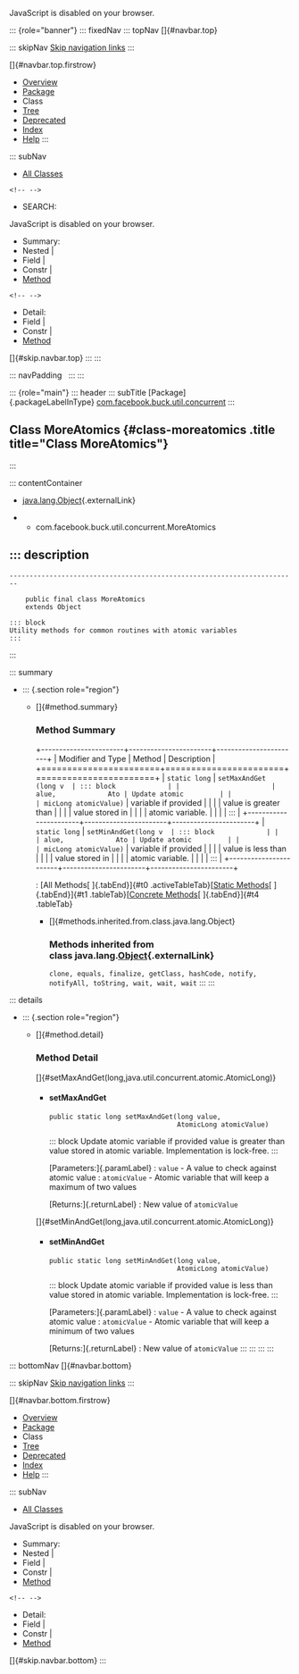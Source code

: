 <div>

JavaScript is disabled on your browser.

</div>

::: {role="banner"}
::: fixedNav
::: topNav
[]{#navbar.top}

::: skipNav
[Skip navigation links](#skip.navbar.top "Skip navigation links")
:::

[]{#navbar.top.firstrow}

-   [Overview](../../../../../index.html)
-   [Package](package-summary.html)
-   Class
-   [Tree](package-tree.html)
-   [Deprecated](../../../../../deprecated-list.html)
-   [Index](../../../../../index-all.html)
-   [Help](../../../../../help-doc.html)
:::

::: subNav
-   [All Classes](../../../../../allclasses.html)

```{=html}
<!-- -->
```
-   SEARCH:

<div>

<div>

JavaScript is disabled on your browser.

</div>

</div>

<div>

-   Summary: 
-   Nested \| 
-   Field \| 
-   Constr \| 
-   [Method](#method.summary)

```{=html}
<!-- -->
```
-   Detail: 
-   Field \| 
-   Constr \| 
-   [Method](#method.detail)

</div>

[]{#skip.navbar.top}
:::
:::

::: navPadding
 
:::
:::

::: {role="main"}
::: header
::: subTitle
[Package]{.packageLabelInType} [com.facebook.buck.util.concurrent](package-summary.html)
:::

## Class MoreAtomics {#class-moreatomics .title title="Class MoreAtomics"}
:::

::: contentContainer
-   [java.lang.Object](http://docs.oracle.com/javase/7/docs/api/java/lang/Object.html?is-external=true "class or interface in java.lang"){.externalLink}

-   -   com.facebook.buck.util.concurrent.MoreAtomics

::: description
-   

    ------------------------------------------------------------------------

        public final class MoreAtomics
        extends Object

    ::: block
    Utility methods for common routines with atomic variables
    :::
:::

::: summary
-   ::: {.section role="region"}
    -   []{#method.summary}

        ### Method Summary

        +-----------------------+-----------------------+-----------------------+
        | Modifier and Type     | Method                | Description           |
        +=======================+=======================+=======================+
        | `static long`         | `setMaxAndGet​(long v  | ::: block             |
        |                       | alue,             Ato | Update atomic         |
        |                       | micLong atomicValue)` | variable if provided  |
        |                       |                       | value is greater than |
        |                       |                       | value stored in       |
        |                       |                       | atomic variable.      |
        |                       |                       | :::                   |
        +-----------------------+-----------------------+-----------------------+
        | `static long`         | `setMinAndGet​(long v  | ::: block             |
        |                       | alue,             Ato | Update atomic         |
        |                       | micLong atomicValue)` | variable if provided  |
        |                       |                       | value is less than    |
        |                       |                       | value stored in       |
        |                       |                       | atomic variable.      |
        |                       |                       | :::                   |
        +-----------------------+-----------------------+-----------------------+

        : [All Methods[ ]{.tabEnd}]{#t0 .activeTableTab}[[Static
        Methods](javascript:show(1);)[ ]{.tabEnd}]{#t1
        .tableTab}[[Concrete
        Methods](javascript:show(8);)[ ]{.tabEnd}]{#t4 .tableTab}

        -   []{#methods.inherited.from.class.java.lang.Object}

            ### Methods inherited from class java.lang.[Object](http://docs.oracle.com/javase/7/docs/api/java/lang/Object.html?is-external=true "class or interface in java.lang"){.externalLink}

            `clone, equals, finalize, getClass, hashCode, notify, notifyAll, toString, wait, wait, wait`
    :::
:::

::: details
-   ::: {.section role="region"}
    -   []{#method.detail}

        ### Method Detail

        []{#setMaxAndGet(long,java.util.concurrent.atomic.AtomicLong)}

        -   #### setMaxAndGet

            ``` methodSignature
            public static long setMaxAndGet​(long value,
                                            AtomicLong atomicValue)
            ```

            ::: block
            Update atomic variable if provided value is greater than
            value stored in atomic variable. Implementation is
            lock-free.
            :::

            [Parameters:]{.paramLabel}
            :   `value` - A value to check against atomic value
            :   `atomicValue` - Atomic variable that will keep a maximum
                of two values

            [Returns:]{.returnLabel}
            :   New value of `atomicValue`

        []{#setMinAndGet(long,java.util.concurrent.atomic.AtomicLong)}

        -   #### setMinAndGet

            ``` methodSignature
            public static long setMinAndGet​(long value,
                                            AtomicLong atomicValue)
            ```

            ::: block
            Update atomic variable if provided value is less than value
            stored in atomic variable. Implementation is lock-free.
            :::

            [Parameters:]{.paramLabel}
            :   `value` - A value to check against atomic value
            :   `atomicValue` - Atomic variable that will keep a minimum
                of two values

            [Returns:]{.returnLabel}
            :   New value of `atomicValue`
    :::
:::
:::
:::

::: bottomNav
[]{#navbar.bottom}

::: skipNav
[Skip navigation links](#skip.navbar.bottom "Skip navigation links")
:::

[]{#navbar.bottom.firstrow}

-   [Overview](../../../../../index.html)
-   [Package](package-summary.html)
-   Class
-   [Tree](package-tree.html)
-   [Deprecated](../../../../../deprecated-list.html)
-   [Index](../../../../../index-all.html)
-   [Help](../../../../../help-doc.html)
:::

::: subNav
-   [All Classes](../../../../../allclasses.html)

<div>

<div>

JavaScript is disabled on your browser.

</div>

</div>

<div>

-   Summary: 
-   Nested \| 
-   Field \| 
-   Constr \| 
-   [Method](#method.summary)

```{=html}
<!-- -->
```
-   Detail: 
-   Field \| 
-   Constr \| 
-   [Method](#method.detail)

</div>

[]{#skip.navbar.bottom}
:::
